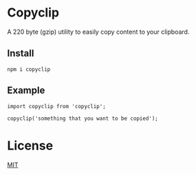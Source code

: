 # Copyclip

A 220 byte (gzip) utility to easily copy content to your clipboard.

## Install

`npm i copyclip`

## Example

```
import copyclip from 'copyclip';

copyclip('something that you want to be copied');

```

# License

[MIT](https://oss.ninja/mit/mjanssen/)
